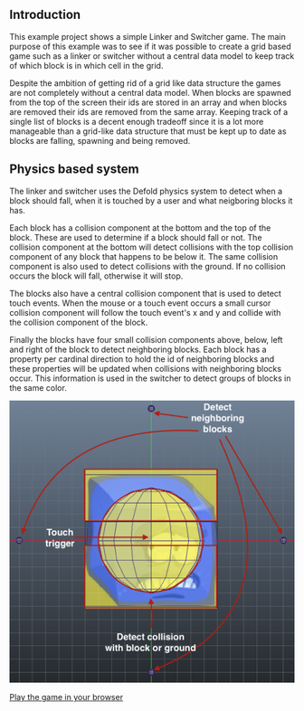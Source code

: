 ## Introduction ##
This example project shows a simple Linker and Switcher game. The main purpose of this example was to see if it was possible to create a grid based game such as a linker or switcher without a central data model to keep track of which block is in which cell in the grid.

Despite the ambition of getting rid of a grid like data structure the games are not completely without a central data model. When blocks are spawned from the top of the screen their ids are stored in an array and when blocks are removed their ids are removed from the same array. Keeping track of a single list of blocks is a decent enough tradeoff since it is a lot more manageable than a grid-like data structure that must be kept up to date as blocks are falling, spawning and being removed.

## Physics based system ##
The linker and switcher uses the Defold physics system to detect when a block should fall, when it is touched by a user and what neigboring blocks it has.

Each block has a collision component at the bottom and the top of the block. These are used to determine if a block should fall or not. The collision component at the bottom will detect collisions with the top collision component of any block that happens to be below it. The same collision component is also used to detect collisions with the ground. If no collision occurs the block will fall, otherwise it will stop.

The blocks also have a central collision component that is used to detect touch events. When the mouse or a touch event occurs a small cursor collision component will follow the touch event's x and y and collide with the collision component of the block.

Finally the blocks have four small collision components above, below, left and right of the block to detect neighboring blocks. Each block has a property per cardinal direction to hold the id of neighboring blocks and these properties will be updated when collisions with neighboring blocks occur. This information is used in the switcher to detect groups of blocks in the same color.

<img src="readme_block_collision_objects.png" width="600"/>

[Play the game in your browser](https://britzl.github.io/linkandswitch/)
